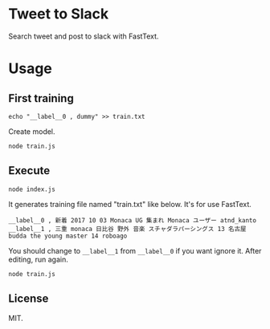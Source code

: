 # Tweet to Slack

Search tweet and post to slack with FastText.

# Usage

## First training

```
echo "__label__0 , dummy" >> train.txt
```

Create model.

```
node train.js
```

## Execute

```
node index.js
```

It generates training file named "train.txt" like below. It's for use FastText.

```
__label__0 , 新着 2017 10 03 Monaca UG 集まれ Monaca ユーザー atnd_kanto
__label__1 , 三重 monaca 日比谷 野外 音楽 スチャダラパーシングス 13 名古屋 budda the young master 14 roboago
```

You should change to `__label__1` from `__label__0` if you want ignore it. After editing, run again.

```
node train.js
```

## License

MIT.